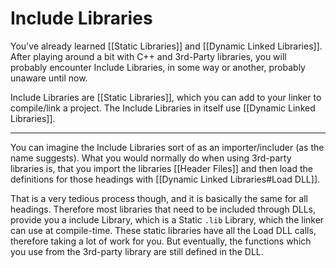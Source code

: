 # Include Libraries
You've already learned [[Static Libraries]] and [[Dynamic Linked Libraries]]. After playing around a bit with C++ and 3rd-Party libraries, you will probably encounter Include Libraries, in some way or another, probably unaware until now.

Include Libraries are [[Static Libraries]], which you can add to your linker to compile/link a project. The Include Libraries in itself use [[Dynamic Linked Libraries]].

---

You can imagine the Include Libraries sort of as an importer/includer (as the name suggests). What you would normally do when using 3rd-party libraries is, that you import the libraries [[Header Files]] and then load the definitions for those headings with [[Dynamic Linked Libraries#Load DLL]].

That is a very tedious process though, and it is basically the same for all headings. Therefore most libraries that need to be included through DLLs, provide you a include Library, which is a Static `.lib` Library, which the linker can use at compile-time. These static libraries have all the Load DLL calls, therefore taking a lot of work for you. But eventually, the functions which you use from the 3rd-party library are still defined in the DLL.